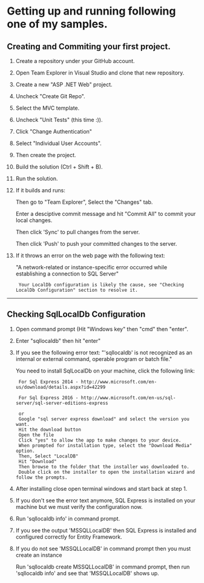 # Getting up and running following one of my samples.


## Creating and Commiting your first project.
1. Create a repository under your GitHub account.
2. Open Team Explorer in Visual Studio and clone that new repository.
3. Create a new "ASP .NET Web" project.
4. Uncheck "Create Git Repo".
5. Select the MVC template.
6. Uncheck "Unit Tests" (this time :)).
7. Click "Change Authentication"
8. Select "Individual User Accounts".
9. Then create the project.
10. Build the solution (Ctrl + Shift + B).
11. Run the solution.
12. If it builds and runs:

      Then go to "Team Explorer", Select the "Changes" tab.
      
      Enter a desciptive commit message and hit "Commit All" to commit your local changes.
      
      Then click 'Sync' to pull changes from the server.
      
      Then click 'Push' to push your committed changes to the server.  
      
13. If it throws an error on the web page with the following text:

      "A network-related or instance-specific error occurred while establishing a connection to SQL Server"
      
         Your LocalDb configuration is likely the cause, see "Checking LocalDb Configuration" section to resolve it.


---

## Checking SqlLocalDb Configuration
1. Open command prompt (Hit "Windows key" then "cmd" then "enter".
2. Enter "sqllocaldb" then hit "enter"
3. If you see the following error text:
    "'sqllocaldb' is not recognized as an internal or external command, operable program or batch file."
    
    You need to install SqlLocalDb on your machine, click the following link:
    
        For Sql Express 2014 - http://www.microsoft.com/en-us/download/details.aspx?id=42299
        
        For Sql Express 2016 - http://www.microsoft.com/en-us/sql-server/sql-server-editions-express
        
        or        
        Google "sql server express download" and select the version you want.
        Hit the download button
        Open the file
        Click "yes" to allow the app to make changes to your device.
        When prompted for installation type, select the "Download Media" option.
        Then, Select "LocalDB"
        Hit "Download"
        Then browse to the folder that the installer was downloaded to.
        Double click on the installer to open the installation wizard and follow the prompts.
        
4. After installing close open terminal windows and start back at step 1.
5. If you don't see the error text anymore, SQL Express is installed on your machine but we must verify the configuration now.
6. Run 'sqllocaldb info' in command prompt.
7. If you see the output 'MSSQLLocalDB' then SQL Express is installed and configured correctly for Entity Framework.
8. If you do not see 'MSSQLLocalDB' in command prompt then you must create an instance

      Run 'sqllocaldb create MSSQLLocalDB' in command prompt, then run 'sqllocaldb info' and see that 'MSSQLLocalDB' shows up.
    
